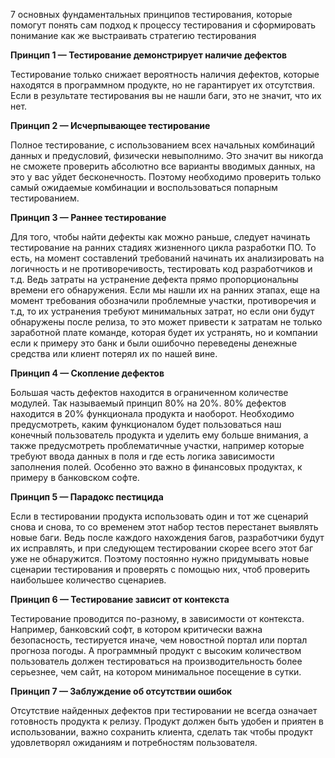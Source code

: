 7 основных фундаментальных принципов тестирования, которые помогут понять сам подход к процессу тестирования и сформировать понимание как же выстраивать стратегию тестирования

**Принцип 1 — Тестирование демонстрирует наличие дефектов**

Тестирование только снижает вероятность наличия дефектов, которые находятся в программном продукте, но не гарантирует их отсутствия. Если в результате тестирования вы не нашли баги, это не значит, что их нет.

**Принцип 2 — Исчерпывающее тестирование**

Полное тестирование, с использованием всех начальных комбинаций данных и предусловий, физически невыполнимо. Это значит вы никогда не сможете проверить абсолютно все варианты вводимых данных, на это у вас уйдет бесконечность. Поэтому необходимо проверить только самый ожидаемые комбинации и воспользоваться попарным тестированием.

**Принцип 3 — Раннее тестирование**

Для того, чтобы найти дефекты как можно раньше, следует начинать тестирование на ранних стадиях жизненного цикла разработки ПО. То есть, на момент составлений требований начинать их анализировать на логичность и не противоречивость, тестировать код разработчиков и т.д. Ведь затраты на устранение дефекта прямо пропорциональны времени его обнаружения. Если мы нашли их на ранних этапах, еще на момент требования обозначили проблемные участки, противоречия и т.д, то их устранения требуют минимальных затрат, но если они будут обнаружены после релиза, то это может привести к затратам не только заработной плате команде, которая будет их устранять, но и компании если к примеру это банк и были ошибочно переведены денежные средства или клиент потерял их по нашей вине.

**Принцип 4 — Скопление дефектов**

Большая часть дефектов находится в ограниченном количестве модулей. Так называемый принцип 80% на 20%. 80% дефектов находится в 20% функционала продукта и наоборот. Необходимо предусмотреть, каким функционалом будет пользоваться наш конечный пользователь продукта и уделить ему больше внимания, а также предусмотреть проблематичные участки, например которые требуют ввода данных в поля и где есть логика зависимости заполнения полей. Особенно это важно в финансовых продуктах, к примеру в банковском софте.

**Принцип 5 — Парадокс пестицида**

Если в тестировании продукта использовать один и тот же сценарий снова и снова, то со временем этот набор тестов перестанет выявлять новые баги. Ведь после каждого нахождения багов, разработчики будут их исправлять, и при следующем тестировании скорее всего этот баг уже не обнаружится. Поэтому постоянно нужно придумывать новые сценарии тестирования и проверять с помощью них, чтоб проверить наибольшее количество сценариев.

**Принцип 6 — Тестирование зависит от контекста**

Тестирование проводится по-разному, в зависимости от контекста. Например, банковский софт, в котором критически важна безопасность, тестируется иначе, чем новостной портал или портал прогноза погоды. А программный продукт с высоким количеством пользователь должен тестироваться на производительность более серьезнее, чем сайт, на котором минимальное посещение в сутки.

**Принцип 7 — Заблуждение об отсутствии ошибок**

Отсутствие найденных дефектов при тестировании не всегда означает готовность продукта к релизу. Продукт должен быть удобен и приятен в использовании, важно сохранить клиента, сделать так чтобы продукт удовлетворял ожиданиям и потребностям пользователя.













